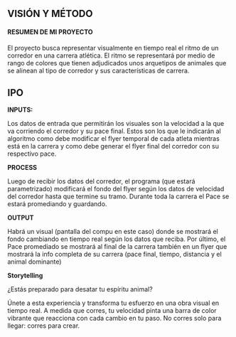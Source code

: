 VISIÓN Y MÉTODO
-
#### RESUMEN DE MI PROYECTO
El proyecto busca representar visualmente en tiempo real el ritmo de un corredor en una carrera atlética. El ritmo se representará por medio de rango de colores que tienen adjudicados unos arquetipos de animales que se alinean al tipo de corredor y sus características de carrera.

IPO
-

**INPUTS:**

Los datos de entrada que permitirán los visuales son la velocidad a la que va corriendo el corredor y su pace final. Estos son los que le indicarán al algoritmo como debe modificar el flyer temporal de cada atleta mientras está en la carrera y como debe generar el flyer final del corredor con su respectivo pace. 

**PROCESS**

Luego de recibir los datos del corredor, el programa (que estará parametrizado) modificará el fondo del flyer según los datos de velocidad del corredor hasta que termine su tramo. Durante toda la carrera el Pace se estará promediando y guardando. 

**OUTPUT**

Habrá un visual (pantalla del compu en este caso) donde se mostrará el fondo cambiando en tiempo real según los datos que reciba. Por último, el Pace promediado se mostrará al final de la carrera también en un flyer que mostrará la info completa de su carrera (pace final, tiempo, distancia y el animal dominante)

**Storytelling**

¿Estás preparado para desatar tu espíritu animal?

Únete a esta experiencia y transforma tu esfuerzo en una obra visual en tiempo real. A medida que corres, tu velocidad pinta una barra de color vibrante que reacciona con cada cambio en tu paso. No corres solo para llegar: corres para crear.


